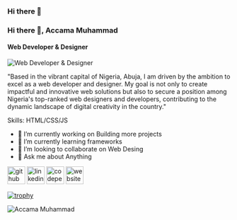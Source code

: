 ### Hi there 👋

### Hi there 👋, Accama Muhammad
#### Web Developer & Designer
![Web Developer & Designer](https://pbs.twimg.com/profile_banners/1503883121632190464/1704384286/1500x500)

"Based in the vibrant capital of Nigeria, Abuja, I am driven by the ambition to excel as a web developer and designer. My goal is not only to create impactful and innovative web solutions but also to secure a position among Nigeria's top-ranked web designers and developers, contributing to the dynamic landscape of digital creativity in the country."

Skills: HTML/CSS/JS

- 🔭 I’m currently working on Building more projects 
- 🌱 I’m currently learning frameworks 
- 👯 I’m looking to collaborate on Web Desing 
- 💬 Ask me about Anything 


[<img src='https://cdn.jsdelivr.net/npm/simple-icons@3.0.1/icons/github.svg' alt='github' height='40'>](https://github.com/accamamuhammad)  [<img src='https://cdn.jsdelivr.net/npm/simple-icons@3.0.1/icons/linkedin.svg' alt='linkedin' height='40'>](https://www.linkedin.com/in/muhammad-accama/)  [<img src='https://cdn.jsdelivr.net/npm/simple-icons@3.0.1/icons/codepen.svg' alt='codepen' height='40'>](https://codepen.io/accamamuhammad)  [<img src='https://cdn.jsdelivr.net/npm/simple-icons@3.0.1/icons/icloud.svg' alt='website' height='40'>](accamamuhammad.com.ng)  

[![trophy](https://github-profile-trophy.vercel.app/?username=accamamuhammad)](https://github.com/ryo-ma/github-profile-trophy)



![Accama Muhammad](https://github-readme-stats.vercel.app/api?username=anuraghazra&theme=dark&show_icons=true)
